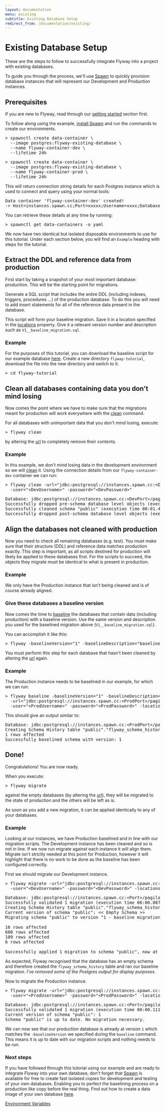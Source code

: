 ```yaml
---
layout: documentation
menu: existing
subtitle: Existing Database Setup
redirect_from: /documentation/existing/
---
```


# Existing Database Setup

These are the steps to follow to successfully integrate Flyway into a project with existing databases.

To guide you through the process, we'll use [Spawn](https://spawn.cc) to quickly provision database instances that will represent our Development and Production instances.

## Prerequisites

If you are new to Flyway, read through our [getting started](/documentation/getstarted/) section first.

To follow along using the example, [install Spawn](https://spawn.cc/docs/howto-installation) and run the commands to create our environments.

<pre class="console">&gt; spawnctl create data-container \
  --image postgres:flyway-existing-database \
  --name flyway-container-dev \
  --lifetime 24h</pre>

<pre class="console">&gt; spawnctl create data-container \
  --image postgres:flyway-existing-database \
  --name flyway-container-prod \
  --lifetime 24h</pre>

This will return connection string details for each Postgres instance which is used to connect and query using your normal tools:

<pre class="console">Data container 'flyway-container-dev' created!
-> Host=instances.spawn.cc;Port=xxxxx;Username=xxxx;Database=pagila;Password=xxxxxxxxx</pre>

You can retrieve these details at any time by running:

<pre class="console">&gt; spawnctl get data-containers -o yaml</pre>

We now have two identical but isolated disposable environments to use for this tutorial. Under each section below, you will find an `Example` heading with steps for the tutorial.

## Extract the DDL and reference data from production

First start by taking a snapshot of your most important database: production. This will be the starting point for migrations.

Generate a SQL script that includes the entire DDL (including indexes, triggers, procedures ...) of the production database. To do this you will need to add insert statements for all of the reference data present in the database.

This script will form your baseline migration. Save it in a location specified in the [locations](/documentation/configuration/parameters/locations) property. Give it a relevant version number and description such as `V1__baseline_migration.sql`.

### Example

For the purposes of this tutorial, you can download the baseline script for our example database [here](/assets/tutorial/V1__baseline_migration.sql). Create a new directory `flyway-tutorial`, download the file into the new directory and switch to it.

<pre class="console">&gt; cd flyway-tutorial</pre>

## Clean all databases containing data you don't mind losing

Now comes the point where we have to make sure that the migrations meant for production will work everywhere with the [clean](/documentation/command/clean) command.

For all databases with unimportant data that you don't mind losing, execute:
<pre class="console">&gt; flyway clean</pre>
by altering the [url](/documentation/configuration/parameters/url) to completely remove their contents.

### Example

In this example, we don't mind losing data in the development environment so we will [clean](/documentation/command/clean) it. Using the connection details from our `flyway-container-dev` container we can run:

<pre class="console">&gt; flyway clean -url="jdbc:postgresql://instances.spawn.cc:&lt;DevPort&gt;/pagila" \
  -user="&lt;DevUsername&gt;" -password="&lt;DevPassword&gt;"</pre>

<pre class="console">Database: jdbc:postgresql://instances.spawn.cc:&lt;DevPort&gt;/pagila (PostgreSQL 11.0)
Successfully dropped pre-schema database level objects (execution time 00:00.001s)
Successfully cleaned schema "public" (execution time 00:01.404s)
Successfully dropped post-schema database level objects (execution time 00:00.000s)</pre>


## Align the databases not cleaned with production

Now you need to check all remaining databases (e.g. test). You must make sure that their structure (DDL) and reference data matches production exactly. This step is important, as all scripts destined for production will likely be applied to these databases first. For the scripts to succeed, the objects they migrate must be identical to what is present in production.

### Example

We only have the Production instance that isn't being cleaned and is of course already aligned.

### Give these databases a baseline version

Now comes the time to [baseline](/documentation/command/baseline) the databases that contain data (including production) with a baseline version. Use the same version and description you used for the baselined migration above (`V1__baseline_migration.sql`).

You can accomplish it like this:
<pre class="console">&gt; flyway -baselineVersion="1" -baselineDescription="baseline_migration" baseline</pre>
You must perform this step for each database that hasn't been cleaned by altering the [url](/documentation/configuration/parameters/url) again.

### Example

The Production instance needs to be baselined in our example, for which we can run:

<pre class="console">&gt; flyway baseline -baselineVersion="1" -baselineDescription="baseline_migration" \
  -url="jdbc:postgresql://instances.spawn.cc:&lt;ProdPort&gt;/pagila" \
  -user="&lt;ProdUsername&gt;" -password="&lt;ProdPassword&gt;" -locations="filesystem:."</pre>

This should give an output similar to:

<pre class="console">Database: jdbc:postgresql://instances.spawn.cc:&lt;ProdPort&gt;/pagila (PostgreSQL 11.0)
Creating Schema History table "public"."flyway_schema_history" with baseline ...
1 rows affected
Successfully baselined schema with version: 1</pre>

## Done!

Congratulations! You are now ready.

When you execute:

<pre class="console">&gt; flyway migrate</pre>

against the empty databases (by altering the [url](/documentation/configuration/parameters/url)), they will be migrated to the state of production and the others will be left as is.

As soon as you add a new migration, it can be applied identically to any of your databases.

### Example

Looking at our instances, we have Production baselined and in line with our migration scripts. The Development instance has been cleaned and so is not in line. If we now run migrate against each instance it will align them. Migrate isn't strictly needed at this point for Production, however it will highlight that there is no work to be done as the baseline has been configured correctly.

First we should migrate our Development instance.

<pre class="console">&gt; flyway migrate -url="jdbc:postgresql://instances.spawn.cc:&lt;DevPort&gt;/pagila" \
  -user="&lt;DevUsername&gt;" -password="&lt;DevPassword&gt;" -locations="filesystem:."</pre>

<pre class="console">Database: jdbc:postgresql://instances.spawn.cc:&lt;Port&gt;/pagila (PostgreSQL 11.0)
Successfully validated 1 migration (execution time 00:00.087s)
Creating Schema History table "public"."flyway_schema_history" ...
Current version of schema "public": << Empty Schema >>
Migrating schema "public" to version "1 - baseline migration"

16 rows affected
600 rows affected
109 rows affected
6 rows affected

Successfully applied 1 migration to schema "public", now at version v1 (execution time 00:04.962s)</pre>

As expected, Flyway recognised that the database has an empty schema and therefore created the `flyway_schema_history` table and ran our baseline migration. <i>I've removed some of the Postgres output for display purposes.</i>

Now to migrate the Production instance.

<pre class="console">&gt; flyway migrate -url="jdbc:postgresql://instances.spawn.cc:&lt;ProdPort&gt;/pagila" \
  -user="&lt;ProdUsername&gt;" -password="&lt;ProdPassword&gt;" -locations="filesystem:."</pre>

<pre class="console">Database: jdbc:postgresql://instances.spawn.cc:&lt;Port&gt;/pagila (PostgreSQL 11.0)
Successfully validated 1 migration (execution time 00:00.111s)
Current version of schema "public": 1
Schema "public" is up to date. No migration necessary.</pre>

We can now see that our production database is already at version `1` which matches the `-baselineVersion` we specified during the `baseline` command. This means it is up to date with our migration scripts and nothing needs to be run.

### Next steps

If you have followed through this tutorial using our example and are ready to integrate Flyway into your own database, don't forget that [Spawn](https://spawn.cc) is available for free to create fast isolated copies for development and testing of your own databases. Enabling you to perfect the baselining process on a production like copy before the real thing. Find out how to create a data image of your own database [here](https://spawn.cc/docs/source-configuration-backup-postgres).


<p class="next-steps">
    <a class="btn btn-primary" href="/documentation/configuration/envvars">Environment Variables<i class="fa fa-arrow-right"></i></a>
</p>
